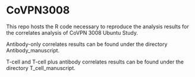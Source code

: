 # CoVPN3008
This repo hosts the R code necessary to reproduce the analysis results for the correlates analysis of CoVPN 3008 Ubuntu Study. 

Antibody-only correlates results can be found under the directory Antibody_manuscript.

T-cell and T-cell plus antibody correlates results can be found under the directory T_cell_manuscript.
